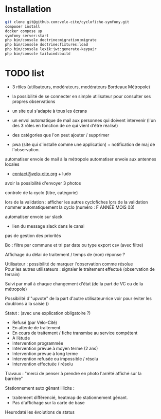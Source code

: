 # Installation
```bash
git clone git@github.com:velo-cite/cyclofiche-symfony.git
composer install
docker compose up
symfony server:start
php bin/console doctrine:migration:migrate
php bin/console doctrine:fixtures:load
php bin/console lexik:jwt:generate-keypair
php bin/console tailwind:build
```

# TODO list 

- 3 rôles (utilisateurs, modérateurs, modérateurs Bordeaux Métropole)
- la possibilité de se connecter en simple utilisateur pour consulter ses propres observations
- un site qui s'adapte à tous les écrans
- un envoi automatique de mail aux personnes qui doivent intervenir (l'un des 3 rôles en fonction de ce qui vient d'être réalisé)
- des catégories que l'on peut ajouter / supprimer

- pwa (site qui s'installe comme une application) + notification de maj de l'observation.

automatiser envoie de mail à la métropole
automatiser envoie aux antennes locales
+ contact@velo-cite.org + ludo

avoir la possibilité d'envoyer 3 photos

controle de la cyclo (titre, catégorie)

lors de la validation : afficher les autres cyclofiches lors de la validation
nommer automatiquement la cyclo (numéro : F ANNÉE MOIS 03)

automatiser envoie sur slack
 + lien du message slack dans le canal

pas de gestion des priorités

Bo : 
filtre par commune et tri par date ou type
export csv (avec filtre)

Affichage du délai de traitement / temps de (non) réponse ?

Utilisateur : possibilité de marquer l'observation comme résolue  
Pour les autres utilisateurs : signaler le traitement effectué (observation de terrain)

Suivi par mail à chaque changement d'état (de la part de VC ou de la métropole) 

Possibilité d'"upvote" de la part d'autre utilisateur·rice
voir pour éviter les doublons à la saisie ()

Statut : (avec une explication obligatoire ?)
- Refusé (par Vélo-Cité)
- En attente de traitement
- En cours de traitement / fiche transmise au service compétent
- A l’étude
- Intervention programmée
- Intervention prévue à moyen terme (2 ans)
- Intervention prévue à long terme
- Intervention refusée ou impossible / résolu
- Intervention effectuée / résolu

Travaux : "merci de penser à prendre en photo l'arrêté affiché sur la barrière"

Stationnement auto gênant illicite : 
- traitement différencié, heatmap de stationnement gênant. 
- Pas d'affichage sur la carte de base

Heurodaté les évolutions de status
